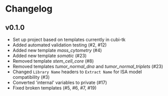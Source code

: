# Changelog

## v0.1.0

- Set up project based on templates currently in cubi-tk
- Added automated validation testing (#2, #12)
- Added new template *mass_cytometry* (#4)
- Added new template *somatic* (#23)
- Removed template *stem_cell_core* (#8)
- Removed templates *tumor_normal_dna* and *tumor_normal_triplets* (#23)
- Changed `Library Name` headers to `Extract Name` for ISA model compatibility (#3)
- Converted 'internal' variables to private (#17)
- Fixed broken templates (#5, #6, #7, #19)
